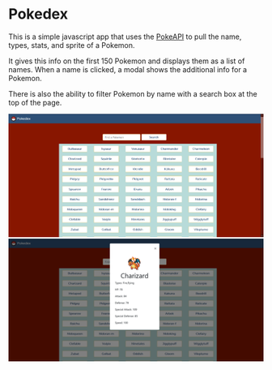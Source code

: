 # Pokedex
This is a simple javascript app that uses the [PokeAPI](https://pokeapi.co/) to pull the name, types, stats, and sprite of a Pokemon. 

It gives this info on the first 150 Pokemon and displays them as a list of names. When a name is clicked, a modal shows the additional info for a Pokemon.

There is also the ability to filter Pokemon by name with a search box at the top of the page.

![image of main screen](img/main-screenshot.png)
![image of modal screen](img/modal-screenshot.png)